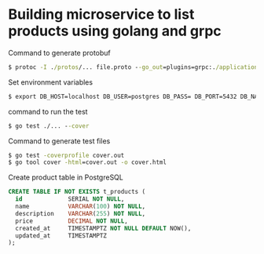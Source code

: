 # Building microservice to list products using golang and grpc

Command to generate protobuf
```cmd
$ protoc -I ./protos/... file.proto --go_out=plugins=grpc:./application
```

Set environment variables
```cmd
$ export DB_HOST=localhost DB_USER=postgres DB_PASS= DB_PORT=5432 DB_NAME=postgres DB_DRIVER=postgres
```

command to run the test
```cmd
$ go test ./... --cover
```

Command to generate test files
```cmd
$ go test -coverprofile cover.out 
$ go tool cover -html=cover.out -o cover.html
```

Create product table in PostgreSQL 
```sql
CREATE TABLE IF NOT EXISTS t_products (
  id             SERIAL NOT NULL,
  name           VARCHAR(100) NOT NULL,
  description    VARCHAR(255) NOT NULL,
  price          DECIMAL NOT NULL,
  created_at     TIMESTAMPTZ NOT NULL DEFAULT NOW(),
  updated_at     TIMESTAMPTZ
);
```
